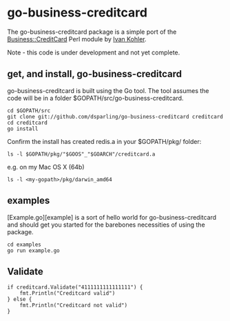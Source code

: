 go-business-creditcard
======================

The go-business-creditcard package is a simple port of the
[Business::CreditCard](http://search.cpan.org/dist/Business-CreditCard/) Perl module
by [Ivan Kohler](http://search.cpan.org/~ivan/).

Note - this code is under development and not yet complete.

## get, and install, go-business-creditcard

go-business-creditcard is built using the Go tool. The tool assumes the code will be in a folder $GOPATH/src/go-business-creditcard.

	cd $GOPATH/src
	git clone git://github.com/dsparling/go-business-creditcard creditcard
	cd creditcard
	go install

Confirm the install has created redis.a in your $GOPATH/pkg/<arch> folder:

	ls -l $GOPATH/pkg/"$GOOS"_"$GOARCH"/creditcard.a

e.g. on my Mac OS X (64b) 

	ls -l <my-gopath>/pkg/darwin_amd64

## examples

[Example.go][example] is a sort of hello world for go-business-creditcard and should get you started for the barebones necessities of using the package.

	cd examples
	go run example.go

## Validate

	if creditcard.Validate("4111111111111111") {
	    fmt.Println("Creditcard valid")
	} else {
	    fmt.Println("Creditcard not valid")
	}
